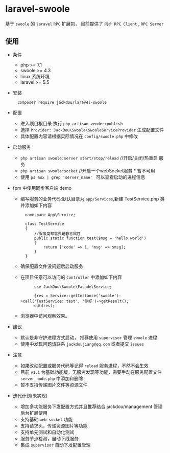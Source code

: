 # laravel-swoole
基于 `swoole` 的 `laravel` `RPC`  扩展包， 目前提供了 `同步 RPC Client` , `RPC Server`


## 使用

- 条件
    - php >= 7.1
    - swoole >= 4.3
    - linux 系统环境
    - laravel >= 5.5
- 安装

        composer require jackdou/laravel-swoole
- 配置
    - 进入项目根目录 执行 `php artisan vender:publish`
    - 选择 `Provider: JackDou\Swoole\SwooleServiceProvider` 生成配置文件
    - 具体配置内容请根据实际情况在 `config/swoole.php` 中修改
- 启动服务
     - `php artisan swoole:server start/stop/reload` //开启/关闭/热重启 服务
     - `php artisan swoole:socket` //开启一个webSocket服务 * 暂不可用
     - 使用 `ps aux | grep 'server_name' ` 可以查看启动的进程信息
- fpm 中使用同步客户端 demo
    - 编写服务的业务代码:默认目录为 `app/Services`,新建 TestService.php 类并添加如下内容
        
            namespace App\Service;
           
            class TestService
            {
                //服务类都需要是静态属性
                public static function test($msg = 'hello world')
                {
                    return ['code' => 1, 'msg' => $msg];
                }
            }
    - 确保配置文件没问题后启动服务
    - 在项目任意可以访问的 `Controller` 中添加如下内容
                
                use JackDou\Swoole\Facade\Service;
                
                $res = Service::getInstance('swoole')->call('TestService::test', '你好')->getResult();
                dd($res);
    - 浏览器中访问观察效果。

- 建议
    - 默认是非守护进程方式启动， 推荐使用 `supervisor` 管理 `swoole` 进程
    - 使用中发现问题请联系 `jackdoujiang@qq.com` 或者提交 `issues`

- 注意
    - 如果改动配置或服务代码等记得 `reload` 服务进程，不然不会生效
    - 目前 `v1.1` 为基础功能版，无服务发现等功能，需要手动在服务配置文件 `server_node.php` 中添加和删除
    - 暂不支持传递图片文件等资源文件
- 迭代计划(未实现)
    - 增加多功能服务下发配置方式并且推荐结合 jackdou/management 管理后台扩展使用
    - 支持基础 `web socket` 功能
    - 支持请求头，传递资源图片等功能
    - 支持单元测试和自动化测试
    - 服务节点检测，自动下线服务
    - 集成 `supervisor` 自动下发配置管理